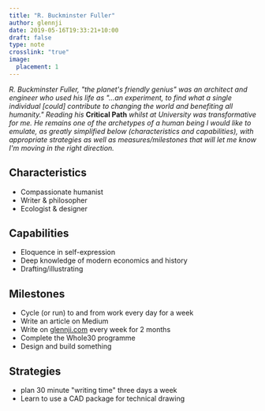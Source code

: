 ```yaml
---
title: "R. Buckminster Fuller"
author: glennji
date: 2019-05-16T19:33:21+10:00
draft: false
type: note
crosslink: "true"
image:
  placement: 1
---
```

_R. Buckminster Fuller, "the planet's friendly genius" was an architect and engineer who used his life as "...an experiment, to find what a single individual [could] contribute to changing the world and benefiting all humanity." Reading his_ **Critical Path** _whilst at University was transformative for me. He remains one of the archetypes of a human being I would like to emulate, as greatly simplified below (characteristics and capabilities), with appropriate strategies as well as measures/milestones that will let me know I'm moving in the right direction._

## Characteristics
  - Compassionate humanist
  - Writer &amp; philosopher
  - Ecologist &amp; designer

## Capabilities
  - Eloquence in self-expression
  - Deep knowledge of modern economics and history
  - Drafting/illustrating

## Milestones
  - Cycle (or run) to and from work every day for a week
  - Write an article on Medium
  - Write on <a href="http://glennji.com">glennji.com</a> every week for 2 months
  - Complete the Whole30 programme
  - Design and build something

## Strategies
  - plan 30 minute "writing time" three days a week
  - Learn to use a CAD package for technical drawing
